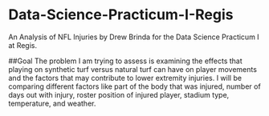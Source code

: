 # Data-Science-Practicum-I-Regis
An Analysis of NFL Injuries by Drew Brinda for the Data Science Practicum I at Regis. 

##Goal
The problem I am trying to assess is examining the effects that playing on synthetic turf versus natural turf can have on player movements and the factors that may contribute to lower extremity injuries. I will be comparing different factors like part of the body that was injured, number of days out with injury, roster position of injured player, stadium type, temperature, and weather. 



